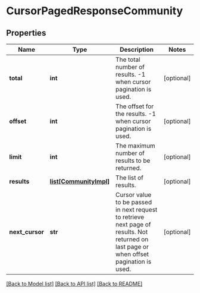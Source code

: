 # CursorPagedResponseCommunity

## Properties
Name | Type | Description | Notes
------------ | ------------- | ------------- | -------------
**total** | **int** | The total number of results. -1 when cursor pagination is used. | [optional] 
**offset** | **int** | The offset for the results. -1 when cursor pagination is used. | [optional] 
**limit** | **int** | The maximum number of results to be returned. | [optional] 
**results** | [**list[CommunityImpl]**](CommunityImpl.md) | The list of results. | [optional] 
**next_cursor** | **str** | Cursor value to be passed in next request to retrieve next page of results. Not returned on last page or when offset pagination is used. | [optional] 

[[Back to Model list]](../README.md#documentation-for-models) [[Back to API list]](../README.md#documentation-for-api-endpoints) [[Back to README]](../README.md)

